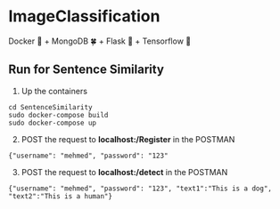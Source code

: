 # ImageClassification
Docker :whale: + MongoDB :four_leaf_clover: + Flask :maple_leaf: + Tensorflow :jack_o_lantern:

## Run for Sentence Similarity
1) Up the containers
```
cd SentenceSimilarity
sudo docker-compose build
sudo docker-compose up
```
2) POST the request to **localhost:/Register** in the POSTMAN
```
{"username": "mehmed", "password": "123"
``` 
3) POST the request to **localhost:/detect** in the POSTMAN
```
{"username": "mehmed", "password": "123", "text1":"This is a dog", "text2":"This is a human"}
```

